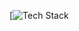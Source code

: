 <!--
**skiende74/skiende74** is a ✨ _special_ ✨ repository because its `README.md` (this file) appears on your GitHub profile.

Here are some ideas to get you started:

- 🔭 I’m currently working on ...
- 🌱 I’m currently learning ...
- 👯 I’m looking to collaborate on ...
- 🤔 I’m looking for help with ...
- 💬 Ask me about ...
- 📫 How to reach me: ...
- 😄 Pronouns: ...
- ⚡ Fun fact: ...
-->
[![Tech Stack](https://github-readme-tech-stack.vercel.app/api/cards?title=Tech+Stack&lineCount=2&width=800&bg=%230D1117&badge=%23161B22&border=%2321262D&titleColor=%2358A6FF&line1=react%2Creact%2C61DAFB%3Bnext.js%2Cnext.js%2Cffffff%3Bjavascript%2Cjavascript%2Cf7df1e%3Btailwindcss%2Ctailwindcss%2C06B6D4%3Bhtml5%2Chtml5%2CE34F26%3Bcss3%2Ccss3%2C1572B6%3B)

